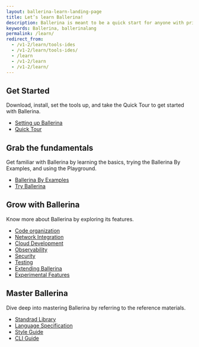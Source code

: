 ```yaml
---
layout: ballerina-learn-landing-page
title: Let’s learn Ballerina!
description: Ballerina is meant to be a quick start for anyone with prior programming experience.
keywords: Ballerina, ballerinalang
permalink: /learn/
redirect_from:
  - /v1-2/learn/tools-ides
  - /v1-2/learn/tools-ides/
  - /learn
  - /v1-2/learn
  - /v1-2/learn/
---
```


<div class="col-sm-6 col-md-6 cLearnPageContentCol">
<h2>Get Started</h2>
   <p>Download, install, set the tools up, and take the Quick Tour to get started with Ballerina.</p>

   <ul class="cLearnLandingLinks">
   <li><a href="/learn/installing-ballerina/" class="cGreenLinkArrow">Setting up Ballerina</a></li>
    <li><a href="/learn/quick-tour" class="cGreenLinkArrow">Quick Tour</a></li>
   </ul>

</div>

<div class="col-sm-6 col-md-6 cLearnPageContentCol">
<h2>Grab the fundamentals</h2>
    <p>Get familiar with Ballerina by learning the basics, trying the Ballerina By Examples, and using the Playground.</p>

   <ul class="cLearnLandingLinks">
   <li><a href="/learn/by-example" class="cGreenLinkArrow">Ballerina By Examples</a></li>
     <li><a href="https://play.ballerina.io/" class="cGreenLinkArrow">Try Ballerina</a></li>
   </ul>

</div>

<div class="col-sm-6 col-md-6  cLearnPageContentCol">
<h2>Grow with Ballerina</h2>
   <p>Know more about Ballerina by exploring its features.</p>

   <ul class="cLearnLandingLinks">
   <li><a href="/learn/how-to-structure-ballerina-code/" class="cGreenLinkArrow">Code organization</a></li>
   <li><a href="/learn/network-integration/" class="cGreenLinkArrow">Network Integration</a></li>
    <li><a href="/learn/how-to-deploy-and-run-ballerina-programs/" class="cGreenLinkArrow">Cloud Development</a></li>
    <li><a href="/learn/how-to-observe-ballerina-code" class="cGreenLinkArrow">Observability</a></li>
    <li><a href="/learn/how-to-write-secure-ballerina-code" class="cGreenLinkArrow">Security</a></li>
    <li><a href="/learn/how-to-test-ballerina-code" class="cGreenLinkArrow">Testing</a></li>
    <li><a href="/learn/how-to-extend-ballerina" class="cGreenLinkArrow">Extending Ballerina</a></li>
    <li><a href="/learn//ballerina-streaming-reference" class="cGreenLinkArrow">Experimental Features</a></li>
   </ul>

</div>

<div class="col-sm-6 col-md-6 cLearnPageContentCol">
<h2>Master Ballerina</h2>
   <p>Dive deep into mastering Ballerina by referring to the reference materials.</p>

   <ul class="cLearnLandingLinks">
   <li><a href="/learn/api-docs/ballerina/" class="cGreenLinkArrow">Standrad Library</a></li>
     <li><a href="/spec/" class="cGreenLinkArrow">Language Specification</a></li>
    <li><a href="/learn/style-guide/" class="cGreenLinkArrow">Style Guide</a></li>
    <li><a href="/learn/cli-commands/" class="cGreenLinkArrow">CLI Guide</a></li>
   </ul>

</div>




